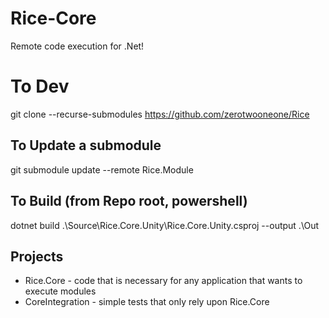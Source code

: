 # Rice-Core
Remote code execution for .Net!

# To Dev
git clone --recurse-submodules https://github.com/zerotwooneone/Rice

## To Update a submodule
git submodule update --remote Rice.Module

## To Build (from Repo root, powershell)
dotnet build .\Source\Rice.Core.Unity\Rice.Core.Unity.csproj --output .\Out

## Projects
* Rice.Core - code that is necessary for any application that wants to execute modules
* CoreIntegration - simple tests that only rely upon Rice.Core